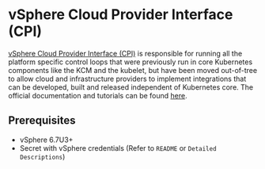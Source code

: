 # vSphere Cloud Provider Interface (CPI)

[vSphere Cloud Provider Interface (CPI)](https://github.com/kubernetes/cloud-provider-vsphere) is responsible for running all the platform specific control loops that were previously run in core Kubernetes components like the KCM and the kubelet, but have been moved out-of-tree to allow cloud and infrastructure providers to implement integrations that can be developed, built and released independent of Kubernetes core. The official documentation and tutorials can be found [here](https://vsphere-csi-driver.sigs.k8s.io/driver-deployment/prerequisites.html).

## Prerequisites

- vSphere 6.7U3+
- Secret with vSphere credentials (Refer to `README` or `Detailed Descriptions`)
